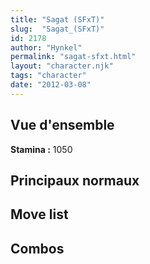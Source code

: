 ```yaml
---
title: "Sagat (SFxT)"
slug:  "Sagat_(SFxT)"
id: 2178
author: "Hynkel"
permalink: "sagat-sfxt.html"
layout: "character.njk"
tags: "character"
date: "2012-03-08"
---
```




## Vue d'ensemble

**Stamina :** 1050

## Principaux normaux

## Move list

## Combos
